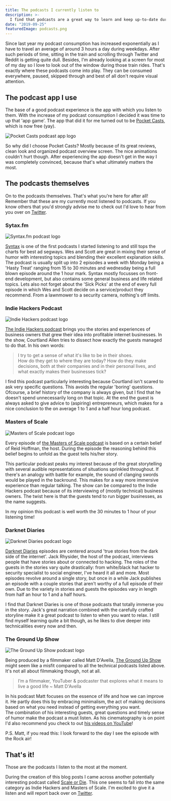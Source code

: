 ```yaml
---
title: The podcasts I currently listen to
description: >-
  I find that podcasts are a great way to learn and keep up-to-date during my commute. Here's a list of the podcasts I listen to right now!
date: "2019-09-25"
featuredImage: podcasts.png
---
```


Since last year my podcast consumption has increased exponentially as I have to travel an average of around 3 hours a day during weekdays.
After such periods of time, sitting in the train and scrolling through Twitter and Reddit is getting quite dull.
Besides, I'm already looking at a screen for most of my day so I love to look out of the window during those train rides.
That's exactly where these podcasts come into play. They can be consumed everywhere, paused, skipped through and best of all don't require visual attention.

## The podcast app I use

The base of a good podcast experience is the app with which you listen to them.
With the increase of my podcast consumption I decided it was time to up that 'app game'.
The app that did it for me turned out to be [Pocket Casts](https://www.pocketcasts.com/), which is now free (yay).

![Pocket Casts podcast app logo](pocket-casts.svg)

So why did I choose Pocket Casts? Mostly because of its great reviews, clean look and organized podcast overview screen.
The nice animations couldn't hurt though. After experiencing the app doesn't get in the way I was completely convinced, because that's what ultimately matters the most.

## The podcasts themselves

On to the podcasts themselves. That's what you're here for after all!  
Remember that these are my currently most listened to podcasts.
If you know others that you'd strongly advise me to check out I'd love to hear from you over on [Twitter](https://twitter.com/VosDevelopment).

### Sytax.fm

![Syntax.fm podcast logo](syntax.png)

[Syntax](https://syntax.fm/) is one of the first podcasts I started listening to and still tops the charts for best ad segways.
Wes and Scott are great in mixing their sense of humor with interesting topics and blending their excellent explanation skills.
The podcast is usually split up into 2 episodes a week with Monday being a 'Hasty Treat' ranging from 15 to 30 minutes and wednesday being a full blown episode around the 1 hour mark. Syntax mostly focusses on front-end development, but also contains some general business and life related topics. Lets also not forget about the 'Sick Picks' at the end of every full episode in which Wes and Scott decide on a service/product they recommend. From a lawnmower to a security camera, nothing's off limits.

### Indie Hackers Podcast

![Indie Hackers podcast logo](indiehackers.jpg)

[The Indie Hackers podcast](https://www.indiehackers.com/) brings you the stories and experiences of business owners that grew their idea into profitable internet businesses. In the show, Courtland Allen tries to dissect how exactly the guests managed to do that. In his own words:

> I try to get a sense of what it's like to be in their shoes. <br/>
> How do they get to where they are today? How do they make decisions, both at their companies and in their personal lives, and what exactly makes their businesses tick?

I find this podcast particularly interesting because Courtland isn't scared to ask very specific questions. This avoids the regular 'boring' questions.
Ofcourse, a brief history of the company is always given, but I find that he doesn't spend unnecessarily long on that topic.
At the end the guest is always asked to give advice to (aspiring) entrepreneurs, which makes for a nice conclusion to the on average 1 to 1 and a half hour long podcast.

### Masters of Scale

![Masters of Scale podcast logo](masters-of-scale.png)

Every episode of [the Masters of Scale podcast](https://mastersofscale.com/) is based on a certain belief of Reid Hoffman, the host.
During the episode the reasoning behind this belief begins to unfold as the guest tells his/her story.

This particular podcast peaks my interest because of the great storytelling with several audible representations of situations sprinkled throughout.
If there's an analogy with battle for example, the sound of clanging swords would be played in the backround. This makes for a way more immersive experience than regular talking. The show can be compared to the Indie Hackers podcast because of its interviewing of (mostly technical) business owners. The twist here is that the guests tend to run bigger businesses, as the name suggests.

In my opinion this podcast is well worth the 30 minutes to 1 hour of your listening time!

### Darknet Diaries

![Darknet Diaries podcast logo](darknet-diaries.jpg)

[Darknet Diaries](https://darknetdiaries.com/) episodes are centered around 'true stories from the dark side of the internet'.
Jack Rhysider, the host of the podcast, interviews people that have stories about or connected to hacking.
The roles of the guests in the stories vary quite drastically: from white/black hat hacker to security specialist to social engineer, I've heard it all and more.
Most episodes revolve around a single story, but once in a while Jack publishes an episode with a couple stories that aren't worthy of a full episode of their own. Due to the variety in stories and guests the episodes vary in length from half an hour to 1 and a half hours.

I find that Darknet Diaries is one of those podcasts that totally immerse you in the story. Jack's great narration combined with the carefully crafted storyline make it a great podcast to listen to when you want to relax. I still find myself learning quite a bit though, as he likes to dive deeper into technicalities every now and then.

### The Ground Up Show

![The Ground Up Show podcast logo](the-ground-up-show.jpg)

Being produced by a filmmaker called Matt D'Avella, [The Ground Up Show](https://mattdavella.com/podcast) might seem like a misfit compared to all the technical podcasts listed above. It's not all about filmmaking though, not at all.

> I’m a filmmaker, YouTuber & podcaster that explores what it means to live a good life
> ~ Matt D'Avella

In his podcast Matt focuses on the essence of life and how we can improve it. He partly does this by embracing minimalism, the act of making decisions based on what you need instead of getting everything you want.  
The combination of his interesting guests, great questions and timely sense of humor make the podcast a must listen.
As his cinematography is on point I'd also recommend you check to out [his videos on YouTube](https://www.youtube.com/mattdavella)!

P.S. Matt, if you read this: I look forward to the day I see the episode with the Rock air!

## That's it!

Those are the podcasts I listen to the most at the moment.

During the creation of this blog posts I came across another potentially interesting podcast called [Scale or Die](https://useproof.com/scaleordie).
This one seems to fall into the same category as Indie Hackers and Masters of Scale. I'm excited to give it a listen and will report back over on [Twitter](https://twitter.com/VosDevelopment).
